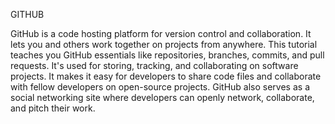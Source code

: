 GITHUB



GitHub is a code hosting platform for version control and collaboration. 
It lets you and others work together on projects from anywhere. 
This tutorial teaches you GitHub essentials like repositories, branches, commits, and pull requests.
It's used for storing, tracking, and collaborating on software projects. 
It makes it easy for developers to share code files and collaborate with fellow developers on open-source 
projects. GitHub also serves as a social networking site where developers can openly 
network, collaborate, and pitch their work.
